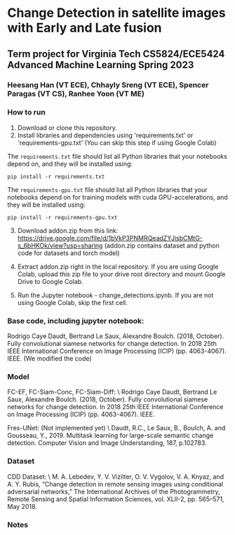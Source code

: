 # Change Detection in satellite images with Early and Late fusion 

## Term project for Virginia Tech CS5824/ECE5424 Advanced Machine Learning Spring 2023
### Heesang Han (VT ECE), Chhayly Sreng (VT ECE), Spencer Paragas (VT CS), Ranhee Yoon (VT ME)

### How to run
1. Download or clone this repository. 
2. Install libraries and dependencies using 'requirements.txt' or 'requirements-gpu.txt' (You can skip this step if using Google Colab)

The `requirements.txt` file should list all Python libraries that your notebooks
depend on, and they will be installed using:

```
pip install -r requirements.txt
```
The `requirements-gpu.txt` file should list all Python libraries that your notebooks
depend on for training models with cuda GPU-accelerations, and they will be installed using:

```
pip install -r requirements-gpu.txt
```
3. Download addon.zip from this link: https://drive.google.com/file/d/1bVkP3PNMRQeadZYJisbCMtG-s_6bHKOk/view?usp=sharing
(addon.zip contains dataset and python code for datasets and torch model)

4. Extract addon.zip right in the local repository. If you are using Google Colab, upload this zip file to your drive root directory and mount Google Drive to Google Colab.

5. Run the Jupyter notebook - change_detections.ipynb. If you are not using Google Colab, skip the first cell. 

### Base code, including jupyter notebook:
Rodrigo Caye Daudt, Bertrand Le Saux, Alexandre Boulch. (2018, October). Fully convolutional siamese networks for change detection. In 2018 25th IEEE International Conference on Image Processing (ICIP) (pp. 4063-4067). IEEE.
(We modified the code)

### Model
FC-EF, FC-Siam-Conc, FC-Siam-Diff: \\
Rodrigo Caye Daudt, Bertrand Le Saux, Alexandre Boulch. (2018, October). Fully convolutional siamese networks for change detection. In 2018 25th IEEE International Conference on Image Processing (ICIP) (pp. 4063-4067). IEEE. 

Fres-UNet: (Not implemented yet) \\
Daudt, R.C., Le Saux, B., Boulch, A. and Gousseau, Y., 2019. Multitask learning for large-scale semantic change detection. Computer Vision and Image Understanding, 187, p.102783.


### Dataset
CDD Dataset: \\
M. A. Lebedev, Y. V. Vizilter, O. V. Vygolov, V. A. Knyaz, and A. Y. Rubis, “Change detection in remote sensing images using conditional adversarial networks,” The International Archives of the Photogrammetry, Remote Sensing and Spatial Information Sciences, vol. XLII-2, pp. 565–571, May 2018. 

### Notes


